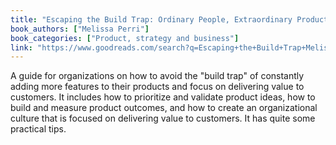 ```yaml
---
title: "Escaping the Build Trap: Ordinary People, Extraordinary Products"
book_authors: ["Melissa Perri"]
book_categories: ["Product, strategy and business"]
link: "https://www.goodreads.com/search?q=Escaping+the+Build+Trap+Melissa+Perri"
---
```


 A guide for organizations on how to avoid the "build trap" of constantly adding more features to their products and focus on delivering value to customers. It includes how to prioritize and validate product ideas, how to build and measure product outcomes, and how to create an organizational culture that is focused on delivering value to customers. It has quite some practical tips.